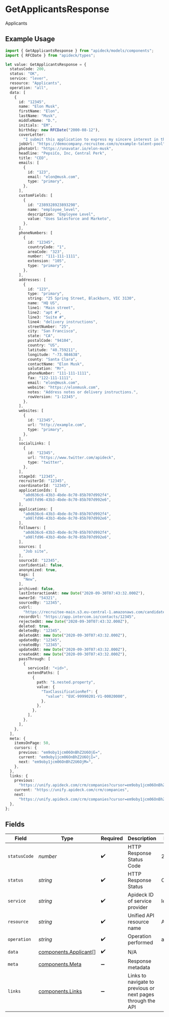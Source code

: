 # GetApplicantsResponse

Applicants

## Example Usage

```typescript
import { GetApplicantsResponse } from "apideck/models/components";
import { RFCDate } from "apideck/types";

let value: GetApplicantsResponse = {
  statusCode: 200,
  status: "OK",
  service: "lever",
  resource: "Applicants",
  operation: "all",
  data: [
    {
      id: "12345",
      name: "Elon Musk",
      firstName: "Elon",
      lastName: "Musk",
      middleName: "D.",
      initials: "EM",
      birthday: new RFCDate("2000-08-12"),
      coverLetter:
        "I submit this application to express my sincere interest in the API developer position. In the previous role, I was responsible for leadership and ...",
      jobUrl: "https://democompany.recruitee.com/o/example-talent-pool",
      photoUrl: "https://unavatar.io/elon-musk",
      headline: "PepsiCo, Inc, Central Perk",
      title: "CEO",
      emails: [
        {
          id: "123",
          email: "elon@musk.com",
          type: "primary",
        },
      ],
      customFields: [
        {
          id: "2389328923893298",
          name: "employee_level",
          description: "Employee Level",
          value: "Uses Salesforce and Marketo",
        },
      ],
      phoneNumbers: [
        {
          id: "12345",
          countryCode: "1",
          areaCode: "323",
          number: "111-111-1111",
          extension: "105",
          type: "primary",
        },
      ],
      addresses: [
        {
          id: "123",
          type: "primary",
          string: "25 Spring Street, Blackburn, VIC 3130",
          name: "HQ US",
          line1: "Main street",
          line2: "apt #",
          line3: "Suite #",
          line4: "delivery instructions",
          streetNumber: "25",
          city: "San Francisco",
          state: "CA",
          postalCode: "94104",
          country: "US",
          latitude: "40.759211",
          longitude: "-73.984638",
          county: "Santa Clara",
          contactName: "Elon Musk",
          salutation: "Mr",
          phoneNumber: "111-111-1111",
          fax: "122-111-1111",
          email: "elon@musk.com",
          website: "https://elonmusk.com",
          notes: "Address notes or delivery instructions.",
          rowVersion: "1-12345",
        },
      ],
      websites: [
        {
          id: "12345",
          url: "http://example.com",
          type: "primary",
        },
      ],
      socialLinks: [
        {
          id: "12345",
          url: "https://www.twitter.com/apideck",
          type: "twitter",
        },
      ],
      stageId: "12345",
      recruiterId: "12345",
      coordinatorId: "12345",
      applicationIds: [
        "a0d636c6-43b3-4bde-8c70-85b707d992f4",
        "a98lfd96-43b3-4bde-8c70-85b707d992e6",
      ],
      applications: [
        "a0d636c6-43b3-4bde-8c70-85b707d992f4",
        "a98lfd96-43b3-4bde-8c70-85b707d992e6",
      ],
      followers: [
        "a0d636c6-43b3-4bde-8c70-85b707d992f4",
        "a98lfd96-43b3-4bde-8c70-85b707d992e6",
      ],
      sources: [
        "Job site",
      ],
      sourceId: "12345",
      confidential: false,
      anonymized: true,
      tags: [
        "New",
      ],
      archived: false,
      lastInteractionAt: new Date("2020-09-30T07:43:32.000Z"),
      ownerId: "54321",
      sourcedBy: "12345",
      cvUrl:
        "https://recruitee-main.s3.eu-central-1.amazonaws.com/candidates/36615291/pdf_cv_38swhu4w42k1.pdf?response-content-disposition=inline&response-content-type=application%2Fpdf&X-Amz-Algorithm=AWS4-HMAC-SHA256&X-Amz-Credential=AKIAQYHB7CA5RLR4Y3ON%2F20220514%2Feu-central-1%2Fs3%2Faws4_request&X-Amz-Date=20220514T235654Z&X-Amz-Expires=36000&X-Amz-SignedHeaders=host&X-Amz-Signature=72c0621f5976db75b54de487eb821a8e73480d7f2a6a4a9713ab997944b0561f",
      recordUrl: "https://app.intercom.io/contacts/12345",
      rejectedAt: new Date("2020-09-30T07:43:32.000Z"),
      deleted: true,
      deletedBy: "12345",
      deletedAt: new Date("2020-09-30T07:43:32.000Z"),
      updatedBy: "12345",
      createdBy: "12345",
      updatedAt: new Date("2020-09-30T07:43:32.000Z"),
      createdAt: new Date("2020-09-30T07:43:32.000Z"),
      passThrough: [
        {
          serviceId: "<id>",
          extendPaths: [
            {
              path: "$.nested.property",
              value: {
                "TaxClassificationRef": {
                  "value": "EUC-99990201-V1-00020000",
                },
              },
            },
          ],
        },
      ],
    },
  ],
  meta: {
    itemsOnPage: 50,
    cursors: {
      previous: "em9oby1jcm06OnBhZ2U6OjE=",
      current: "em9oby1jcm06OnBhZ2U6OjI=",
      next: "em9oby1jcm06OnBhZ2U6OjM=",
    },
  },
  links: {
    previous:
      "https://unify.apideck.com/crm/companies?cursor=em9oby1jcm06OnBhZ2U6OjE%3D",
    current: "https://unify.apideck.com/crm/companies",
    next:
      "https://unify.apideck.com/crm/companies?cursor=em9oby1jcm06OnBhZ2U6OjM",
  },
};
```

## Fields

| Field                                                          | Type                                                           | Required                                                       | Description                                                    | Example                                                        |
| -------------------------------------------------------------- | -------------------------------------------------------------- | -------------------------------------------------------------- | -------------------------------------------------------------- | -------------------------------------------------------------- |
| `statusCode`                                                   | *number*                                                       | :heavy_check_mark:                                             | HTTP Response Status Code                                      | 200                                                            |
| `status`                                                       | *string*                                                       | :heavy_check_mark:                                             | HTTP Response Status                                           | OK                                                             |
| `service`                                                      | *string*                                                       | :heavy_check_mark:                                             | Apideck ID of service provider                                 | lever                                                          |
| `resource`                                                     | *string*                                                       | :heavy_check_mark:                                             | Unified API resource name                                      | Applicants                                                     |
| `operation`                                                    | *string*                                                       | :heavy_check_mark:                                             | Operation performed                                            | all                                                            |
| `data`                                                         | [components.Applicant](../../models/components/applicant.md)[] | :heavy_check_mark:                                             | N/A                                                            |                                                                |
| `meta`                                                         | [components.Meta](../../models/components/meta.md)             | :heavy_minus_sign:                                             | Response metadata                                              |                                                                |
| `links`                                                        | [components.Links](../../models/components/links.md)           | :heavy_minus_sign:                                             | Links to navigate to previous or next pages through the API    |                                                                |